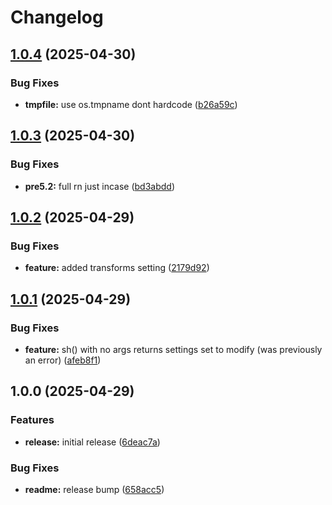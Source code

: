 # Changelog

## [1.0.4](https://github.com/BirdeeHub/shelua/compare/v1.0.3...v1.0.4) (2025-04-30)


### Bug Fixes

* **tmpfile:** use os.tmpname dont hardcode ([b26a59c](https://github.com/BirdeeHub/shelua/commit/b26a59c4b454ba9f845012dd8bad269e1ad8e190))

## [1.0.3](https://github.com/BirdeeHub/shelua/compare/v1.0.2...v1.0.3) (2025-04-30)


### Bug Fixes

* **pre5.2:** full rn just incase ([bd3abdd](https://github.com/BirdeeHub/shelua/commit/bd3abdd2cb25c07d3292b5917b07c1bc226ebee4))

## [1.0.2](https://github.com/BirdeeHub/shelua/compare/v1.0.1...v1.0.2) (2025-04-29)


### Bug Fixes

* **feature:** added transforms setting ([2179d92](https://github.com/BirdeeHub/shelua/commit/2179d92ff32ba7c9d7c45ddc448ca6291658f94d))

## [1.0.1](https://github.com/BirdeeHub/shelua/compare/v1.0.0...v1.0.1) (2025-04-29)


### Bug Fixes

* **feature:** sh() with no args returns settings set to modify (was previously an error) ([afeb8f1](https://github.com/BirdeeHub/shelua/commit/afeb8f16a4f68b4190c62fa8bc7caef1bafc2957))

## 1.0.0 (2025-04-29)


### Features

* **release:** initial release ([6deac7a](https://github.com/BirdeeHub/shelua/commit/6deac7a79aeb69214d5b8437f2013c597b02c207))


### Bug Fixes

* **readme:** release bump ([658acc5](https://github.com/BirdeeHub/shelua/commit/658acc567422d03d81d85485f1064e5f9e8bb4a2))
